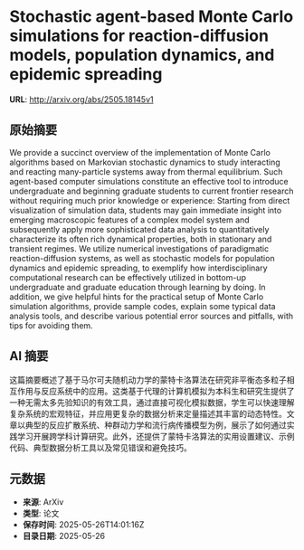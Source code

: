 # Stochastic agent-based Monte Carlo simulations for reaction-diffusion models, population dynamics, and epidemic spreading

**URL**: http://arxiv.org/abs/2505.18145v1

## 原始摘要

We provide a succinct overview of the implementation of Monte Carlo
algorithms based on Markovian stochastic dynamics to study interacting and
reacting many-particle systems away from thermal equilibrium. Such agent-based
computer simulations constitute an effective tool to introduce undergraduate
and beginning graduate students to current frontier research without requiring
much prior knowledge or experience: Starting from direct visualization of
simulation data, students may gain immediate insight into emerging macroscopic
features of a complex model system and subsequently apply more sophisticated
data analysis to quantitatively characterize its often rich dynamical
properties, both in stationary and transient regimes. We utilize numerical
investigations of paradigmatic reaction-diffusion systems, as well as
stochastic models for population dynamics and epidemic spreading, to exemplify
how interdisciplinary computational research can be effectively utilized in
bottom-up undergraduate and graduate education through learning by doing. In
addition, we give helpful hints for the practical setup of Monte Carlo
simulation algorithms, provide sample codes, explain some typical data analysis
tools, and describe various potential error sources and pitfalls, with tips for
avoiding them.


## AI 摘要

这篇摘要概述了基于马尔可夫随机动力学的蒙特卡洛算法在研究非平衡态多粒子相互作用与反应系统中的应用。这类基于代理的计算机模拟为本科生和研究生提供了一种无需太多先验知识的有效工具，通过直接可视化模拟数据，学生可以快速理解复杂系统的宏观特征，并应用更复杂的数据分析来定量描述其丰富的动态特性。文章以典型的反应扩散系统、种群动力学和流行病传播模型为例，展示了如何通过实践学习开展跨学科计算研究。此外，还提供了蒙特卡洛算法的实用设置建议、示例代码、典型数据分析工具以及常见错误和避免技巧。

## 元数据

- **来源**: ArXiv
- **类型**: 论文
- **保存时间**: 2025-05-26T14:01:16Z
- **目录日期**: 2025-05-26
